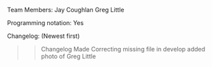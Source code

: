 Team Members:
    Jay Coughlan
    Greg Little

Programming notation: Yes

Changelog: (Newest first)
>>Changelog Made
>>Correcting missing file in develop
>>added photo of Greg Little

